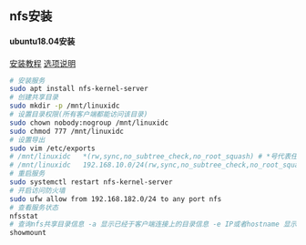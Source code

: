 ## nfs安装

#### ubuntu18.04安装
[安装教程](https://www.linuxidc.com/Linux/2018-11/155331.htm)
[选项说明](https://www.cnblogs.com/lykyl/archive/2013/06/14/3136921.html)
```bash
# 安装服务
sudo apt install nfs-kernel-server
# 创建共享目录
sudo mkdir -p /mnt/linuxidc
# 设置目录权限(所有客户端都能访问该目录)
sudo chown nobody:nogroup /mnt/linuxidc
sudo chmod 777 /mnt/linuxidc
# 设置导出
sudo vim /etc/exports
# /mnt/linuxidc   *(rw,sync,no_subtree_check,no_root_squash) # *号代表任意客户端
# /mnt/linuxidc   192.168.10.0/24(rw,sync,no_subtree_check,no_root_squash) # *号代表任意客户端
# 重启服务
sudo systemctl restart nfs-kernel-server
# 开启访问防火墙
sudo ufw allow from 192.168.182.0/24 to any port nfs
# 查看服务状态
nfsstat
# 查询nfs共享目录信息 -a 显示已经于客户端连接上的目录信息 -e IP或者hostname 显示此IP地址分享出来的目录
showmount
```